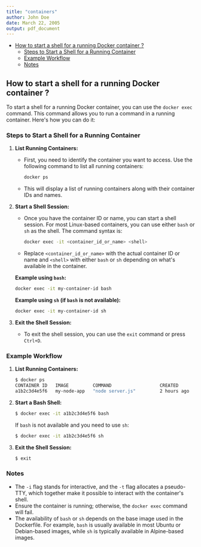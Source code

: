 ```yaml
---
title: "containers"
author: John Doe
date: March 22, 2005
output: pdf_document
---
```

<!-- @import "[TOC]" {cmd="toc" depthFrom=1 depthTo=6 orderedList=false} -->

<!-- code_chunk_output -->

- [How to start a shell for a running Docker container ?](#how-to-start-a-shell-for-a-running-docker-container-)
  - [Steps to Start a Shell for a Running Container](#steps-to-start-a-shell-for-a-running-container)
  - [Example Workflow](#example-workflow)
  - [Notes](#notes)

<!-- /code_chunk_output -->


## How to start a shell for a running Docker container ?

To start a shell for a running Docker container, you can use the `docker exec` command. This command allows you to run a command in a running container. Here's how you can do it:

### Steps to Start a Shell for a Running Container

1. **List Running Containers:**
   - First, you need to identify the container you want to access. Use the following command to list all running containers:

     ```sh
     docker ps
     ```

   - This will display a list of running containers along with their container IDs and names.

2. **Start a Shell Session:**
   - Once you have the container ID or name, you can start a shell session. For most Linux-based containers, you can use either `bash` or `sh` as the shell. The command syntax is:

     ```sh
     docker exec -it <container_id_or_name> <shell>
     ```

   - Replace `<container_id_or_name>` with the actual container ID or name and `<shell>` with either `bash` or `sh` depending on what's available in the container.

   **Example using `bash`:**

   ```sh
   docker exec -it my-container-id bash
   ```

   **Example using `sh` (if `bash` is not available):**

   ```sh
   docker exec -it my-container-id sh
   ```

3. **Exit the Shell Session:**
   - To exit the shell session, you can use the `exit` command or press `Ctrl+D`.

### Example Workflow

1. **List Running Containers:**

   ```sh
   $ docker ps
   CONTAINER ID   IMAGE         COMMAND                  CREATED       STATUS       PORTS                    NAMES
   a1b2c3d4e5f6   my-node-app   "node server.js"         2 hours ago   Up 2 hours   0.0.0.0:3000->3000/tcp   my-node-app-container
   ```

2. **Start a Bash Shell:**

   ```sh
   $ docker exec -it a1b2c3d4e5f6 bash
   ```

   If `bash` is not available and you need to use `sh`:

   ```sh
   $ docker exec -it a1b2c3d4e5f6 sh
   ```

3. **Exit the Shell Session:**

   ```sh
   $ exit
   ```

### Notes
- The `-i` flag stands for interactive, and the `-t` flag allocates a pseudo-TTY, which together make it possible to interact with the container's shell.
- Ensure the container is running; otherwise, the `docker exec` command will fail.
- The availability of `bash` or `sh` depends on the base image used in the Dockerfile. For example, `bash` is usually available in most Ubuntu or Debian-based images, while `sh` is typically available in Alpine-based images.
